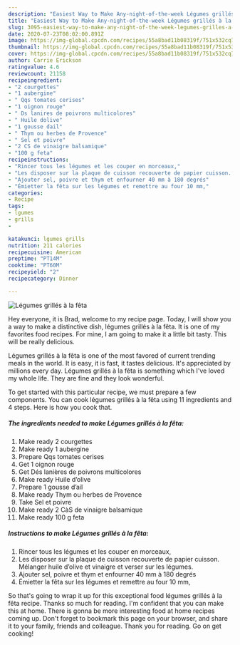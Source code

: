 ```yaml
---
description: "Easiest Way to Make Any-night-of-the-week Légumes grillés à la fêta"
title: "Easiest Way to Make Any-night-of-the-week Légumes grillés à la fêta"
slug: 3095-easiest-way-to-make-any-night-of-the-week-legumes-grilles-a-la-feta
date: 2020-07-23T08:02:00.891Z
image: https://img-global.cpcdn.com/recipes/55a8bad11b08319f/751x532cq70/legumes-grilles-a-la-feta-photo-principale-de-la-recette.jpg
thumbnail: https://img-global.cpcdn.com/recipes/55a8bad11b08319f/751x532cq70/legumes-grilles-a-la-feta-photo-principale-de-la-recette.jpg
cover: https://img-global.cpcdn.com/recipes/55a8bad11b08319f/751x532cq70/legumes-grilles-a-la-feta-photo-principale-de-la-recette.jpg
author: Carrie Erickson
ratingvalue: 4.6
reviewcount: 21158
recipeingredient:
- "2 courgettes"
- "1 aubergine"
- " Qqs tomates cerises"
- "1 oignon rouge"
- " Ds lanires de poivrons multicolores"
- " Huile dolive"
- "1 gousse dail"
- " Thym ou herbes de Provence"
- " Sel et poivre"
- "2 CS de vinaigre balsamique"
- "100 g feta"
recipeinstructions:
- "Rincer tous les légumes et les couper en morceaux,"
- "Les disposer sur la plaque de cuisson recouverte de papier cuisson. Mélanger huile d’olive et vinaigre et verser sur les légumes."
- "Ajouter sel, poivre et thym et enfourner 40 mm à 180 degrés"
- "Émietter la fêta sur les légumes et remettre au four 10 mm,"
categories:
- Recipe
tags:
- lgumes
- grills
- 

katakunci: lgumes grills  
nutrition: 211 calories
recipecuisine: American
preptime: "PT14M"
cooktime: "PT60M"
recipeyield: "2"
recipecategory: Dinner

---
```



![Légumes grillés à la fêta](https://img-global.cpcdn.com/recipes/55a8bad11b08319f/751x532cq70/legumes-grilles-a-la-feta-photo-principale-de-la-recette.jpg)

Hey everyone, it is Brad, welcome to my recipe page. Today, I will show you a way to make a distinctive dish, légumes grillés à la fêta. It is one of my favorites food recipes. For mine, I am going to make it a little bit tasty. This will be really delicious.



Légumes grillés à la fêta is one of the most favored of current trending meals in the world. It is easy, it is fast, it tastes delicious. It's appreciated by millions every day. Légumes grillés à la fêta is something which I've loved my whole life. They are fine and they look wonderful.


To get started with this particular recipe, we must prepare a few components. You can cook légumes grillés à la fêta using 11 ingredients and 4 steps. Here is how you cook that.

<!--inarticleads1-->

##### The ingredients needed to make Légumes grillés à la fêta:

1. Make ready 2 courgettes
1. Make ready 1 aubergine
1. Prepare  Qqs tomates cerises
1. Get 1 oignon rouge
1. Get  Dés lanières de poivrons multicolores
1. Make ready  Huile d’olive
1. Prepare 1 gousse d’ail
1. Make ready  Thym ou herbes de Provence
1. Take  Sel et poivre
1. Make ready 2 CàS de vinaigre balsamique
1. Make ready 100 g feta




<!--inarticleads2-->

##### Instructions to make Légumes grillés à la fêta:

1. Rincer tous les légumes et les couper en morceaux,
1. Les disposer sur la plaque de cuisson recouverte de papier cuisson. Mélanger huile d’olive et vinaigre et verser sur les légumes.
1. Ajouter sel, poivre et thym et enfourner 40 mm à 180 degrés
1. Émietter la fêta sur les légumes et remettre au four 10 mm,




So that's going to wrap it up for this exceptional food légumes grillés à la fêta recipe. Thanks so much for reading. I'm confident that you can make this at home. There is gonna be more interesting food at home recipes coming up. Don't forget to bookmark this page on your browser, and share it to your family, friends and colleague. Thank you for reading. Go on get cooking!
